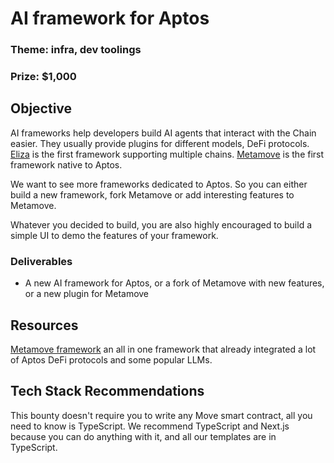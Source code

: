 # AI framework for Aptos

### Theme: infra, dev toolings

### Prize: $1,000

## Objective

AI frameworks help developers build AI agents that interact with the Chain easier. They usually provide plugins for different models, DeFi protocols. [Eliza](https://github.com/elizaOS/eliza) is the first framework supporting multiple chains. [Metamove](https://metamove.build/) is the first framework native to Aptos.

We want to see more frameworks dedicated to Aptos. So you can either build a new framework, fork Metamove or add interesting features to Metamove.

Whatever you decided to build, you are also highly encouraged to build a simple UI to demo the features of your framework.

### Deliverables

- A new AI framework for Aptos, or a fork of Metamove with new features, or a new plugin for Metamove

## Resources

[Metamove framework](https://metamove.build/) an all in one framework that already integrated a lot of Aptos DeFi protocols and some popular LLMs.

## Tech Stack Recommendations

This bounty doesn't require you to write any Move smart contract, all you need to know is TypeScript. We recommend TypeScript and Next.js because you can do anything with it, and all our templates are in TypeScript.
